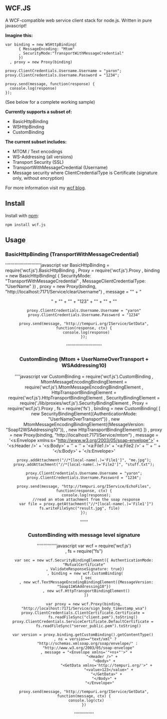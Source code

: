 ## WCF.JS
A WCF-compatible web service client stack for node.js. Written in pure javascript!

**Imagine this:**
    
    var binding = new WSHttpBinding(
          { MessageEncoding: "Mtom"
          , SecurityMode:"TransportWithMessageCredential"
          })
      , proxy = new Proxy(binding)      

    proxy.ClientCredentials.Username.Username = "yaron";
    proxy.ClientCredentials.Username.Password = "1234";

    proxy.send(message, function(response) {
      console.log(response)
    });

(See below for a complete working sample)

**Currently supports a subset of:**

* BasicHttpBinding
* WSHttpBinding
* CustomBinding

**The current subset includes:**

* MTOM / Text encodings
* WS-Addressing (all versions)
* Transport Security (SSL)
* TransportWithMessageCredential (Username)
* Message security where ClientCredentialType is Certificate (signature only, without encryption)

For more information visit my [wcf blog](http://webservices20.blogspot.com/).

## Install
Install with [npm](http://github.com/isaacs/npm):

    npm install wcf.js

## Usage

### BasicHttpBinding (TransportWithMessageCredential)
'''''''''''''''''''''''''''javascript
    var BasicHttpBinding = require('wcf.js').BasicHttpBinding
      , Proxy = require('wcf.js').Proxy
      , binding = new BasicHttpBinding(
            { SecurityMode: "TransportWithMessageCredential"
            , MessageClientCredentialType: "UserName"
            })
      , proxy = new Proxy(binding, "http://localhost:7171/Service/clearUsername")
      , message =  "<Envelope xmlns='http://schemas.xmlsoap.org/soap/envelope/'>" +
                     "<Header />" +
                       "<Body>" +
                         "<GetData xmlns='http://tempuri.org/'>" +
                           "<value>123</value>" +
                         "</GetData>" +
                        "</Body>" +
                   "</Envelope>"

    proxy.ClientCredentials.Username.Username = "yaron"
    proxy.ClientCredentials.Username.Password = "1234"

    proxy.send(message, "http://tempuri.org/IService/GetData", function(response, ctx) {
      console.log(response)
    });
'''''''''''''''''''''''''''

### CustomBinding (Mtom + UserNameOverTransport + WSAddressing10)
''''javascript
    var CustomBinding = require('wcf.js').CustomBinding
      , MtomMessageEncodingBindingElement = require('wcf.js').MtomMessageEncodingBindingElement
      , HttpTransportBindingElement = require('wcf.js').HttpTransportBindingElement
      , SecurityBindingElement = require('./lib/proxies/wcf.js').SecurityBindingElement
      , Proxy = require('wcf.js').Proxy
      , fs = require('fs')
      , binding = new CustomBinding(
            [ new SecurityBindingElement({AuthenticationMode: "UserNameOverTransport"})
            , new MtomMessageEncodingBindingElement({MessageVersion: "Soap12WSAddressing10"}),
            , new HttpTransportBindingElement()
            ])
      , proxy = new Proxy(binding, "http://localhost:7171/Service/mtom")
      , message = '<s:Envelope xmlns:s="http://www.w3.org/2003/05/soap-envelope">' +
                    '<s:Header />' +
                      '<s:Body>' +
                        '<EchoFiles xmlns="http://tempuri.org/">' +
                          '<value xmlns:a="http://schemas.datacontract.org/2004/07/" xmlns:i="http://www.w3.org/2001/XMLSchema-instance">' +
                            '<a:File1 />' +
                            '<a:File2 />' +
                          '</value>' +
                        '</EchoFiles>' +
                      '</s:Body>' +
                  '</s:Envelope>'  

    proxy.addAttachment("//*[local-name(.)='File1']", "me.jpg");
    proxy.addAttachment("//*[local-name(.)='File2']", "stuff.txt");

    proxy.ClientCredentials.Username.Username = "yaron";
    proxy.ClientCredentials.Username.Password = "1234";

    proxy.send(message, "http://tempuri.org/IService/EchoFiles", function(response, ctx) {
      console.log(response);
      //read an mtom attachment from the soap response
      var file = proxy.getAttachment("//*[local-name(.)='File1']")
      fs.writeFileSync("result.jpg", file)      
    });
''''''

### CustomBinding with message level signature
'''''''''''''''javascript
    var wcf = require('wcf.js')    
    , fs = require("fs")

    var sec = new wcf.SecurityBindingElement({ AuthenticationMode: "MutualCertificate"
     , ValidateResponseSignature: true})
     , binding = new wcf.CustomBinding(
      [ sec
      , new wcf.TextMessageEncodingBindingElement({MessageVersion: "Soap11WSAddressing10"})
      , new wcf.HttpTransportBindingElement()
      ])

    var proxy = new wcf.Proxy(binding, "http://localhost:7171/Service/sign_body_timestamp_wsa")
    proxy.ClientCredentials.ClientCertificate.Certificate = 
            fs.readFileSync("client.pem").toString()
    proxy.ClientCredentials.ServiceCertificate.DefaultCertificate = 
            fs.readFileSync("server_public.pem").toString()    

    var version = proxy.binding.getCustomBinding().getContentType() 
      , ns = version=="text/xml" ? 
        "http://schemas.xmlsoap.org/soap/envelope/" : 
        "http://www.w3.org/2003/05/soap-envelope"
      , message = "<Envelope xmlns='"+ns+"'>" +
                    "<Header />" +
                      "<Body>" +
                        "<GetData xmlns='http://tempuri.org/'>" +
                          "<value>123</value>" +
                        "</GetData>" +
                      "</Body>" +
                  "</Envelope>"

    proxy.send(message, "http://tempuri.org/IService/GetData", function(message, ctx) {
      console.log(ctx)
    })
'''''''''''''''
